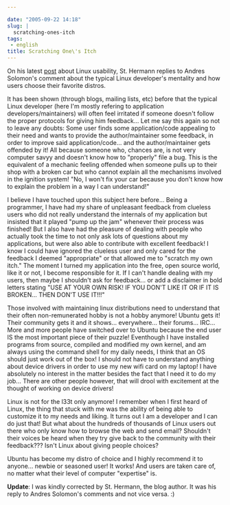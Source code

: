 ```yaml
---

date: "2005-09-22 14:18"
slug: |
  scratching-ones-itch
tags:
 - english
title: Scratching One\'s Itch
---
```


On his latest
[post](http://linux.blogweb.de/archives/103-Andres-Salomon-more-usability.html)
about Linux usability, St. Hermann replies to Andres Solomon's comment
about the typical Linux developer's mentality and how users choose their
favorite distros.

It has been shown (through blogs, mailing lists, etc) before that the
typical Linux developer (here I'm mostly refering to application
developers/maintainers) will often feel irritated if someone doesn't
follow the proper protocols for giving him feedback... Let me say this
again so not to leave any doubts: Some user finds some application/code
appealing to their need and wants to provide the author/maintainer some
feedback, in order to improve said application/code... and the
author/maintainer gets offended by it! All because someone who, chances
are, is not very computer savyy and doesn't know how to "properly" file
a bug. This is the equivalent of a mechanic feeling offended when
someone pulls up to their shop with a broken car but who cannot explain
all the mechanisms involved in the ignition system! "No, I won't fix
your car because you don't know how to explain the problem in a way I
can understand!"

I believe I have touched upon this subject here before... Being a
programmer, I have had my share of unpleasant feedback from clueless
users who did not really understand the internals of my application but
insisted that it played "pump up the jam" whenever their process was
finished! But I also have had the pleasure of dealing with people who
actually took the time to not only ask lots of questions about my
applications, but were also able to contribute with excellent feedback!
I know I could have ignored the clueless user and only cared for the
feedback I deemed "appropriate" or that allowed me to "scratch my own
itch." The moment I turned my application into the free, open source
world, like it or not, I become responsible for it. If I can't handle
dealing with my users, then maybe I shouldn't ask for feedback... or add
a disclaimer in bold letters stating "USE AT YOUR OWN RISK! IF YOU DON'T
LIKE IT OR IF IT IS BROKEN... THEN DON'T USE IT!!!"

Those involved with maintaining linux distributions need to understand
that their often non-remunerated hobby is not a hobby anymore! Ubuntu
gets it! Their community gets it and it shows... everywhere... their
forums... IRC... More and more people have switched over to Ubuntu
because the end user IS the most important piece of their puzzle!
Eventhough I have installed programs from source, compiled and modified
my own kernel, and am always using the command shell for my daily needs,
I think that an OS should just work out of the box! I should not have to
understand anything about device drivers in order to use my new wifi
card on my laptop! I have absolutely no interest in the matter besides
the fact that I need it to do my job... There are other people however,
that will drool with excitement at the thought of working on device
drivers!

Linux is not for the l33t only anymore! I remember when I first heard of
Linux, the thing that stuck with me was the ability of being able to
customize it to my needs and liking. It turns out I am a developer and I
can do just that! But what about the hundreds of thousands of Linux
users out there who only know how to browse the web and send email?
Shouldn't their voices be heard when they try give back to the community
with their feedback??? Isn't Linux about giving people choices?

Ubuntu has become my distro of choice and I highly recommend it to
anyone... newbie or seasoned user! It works! And users are taken care
of, no matter what their level of computer "expertise" is.

**Update**: I was kindly corrected by St. Hermann, the blog author. It
was his reply to Andres Solomon's comments and not vice versa. :)
